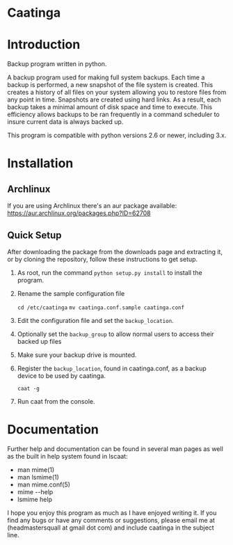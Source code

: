Caatinga
========

# Introduction
Backup program written in python.

A backup program used for making full system backups.  Each time a backup is
performed, a new snapshot of the file system is created.  This creates a history
of all files on your system allowing you to restore files from any point in
time.  Snapshots are created using hard links.  As a result, each backup takes a
minimal amount of disk space and time to execute.  This efficiency allows
backups to be ran frequently in a command scheduler to insure current data is
always backed up.

This program is compatible with python versions 2.6 or newer, including 3.x.

# Installation

## Archlinux
If you are using Archlinux there's an aur package available:
https://aur.archlinux.org/packages.php?ID=62708

## Quick Setup
After downloading the package from the downloads page and extracting it, or
by cloning the repository, follow these instructions to get setup.

  1.  As root, run the command `python setup.py install` to install the program.

  2.  Rename the sample configuration file

      `cd /etc/caatinga`
      `mv caatinga.conf.sample caatinga.conf`

  3.  Edit the configuration file and set the `backup_location`.

  4.  Optionally set the `backup_group` to allow normal users to access their
      backed up files

  5.  Make sure your backup drive is mounted.

  6.  Register the `backup_location`, found in caatinga.conf, as a backup device to
      be used by caatinga.

      `caat -g`

  7.  Run caat from the console.


# Documentation
Further help and documentation can be found in several man pages as well as the
built in help system found in lscaat:

  * man mime(1)
  * man lsmime(1)
  * man mime.conf(5)
  * mime --help
  * lsmime help


I hope you enjoy this program as much as I have enjoyed writing it.
If you find any bugs or have any comments or suggestions, please email
me at (headmastersquall at gmail dot com) and include caatinga in the subject line.
